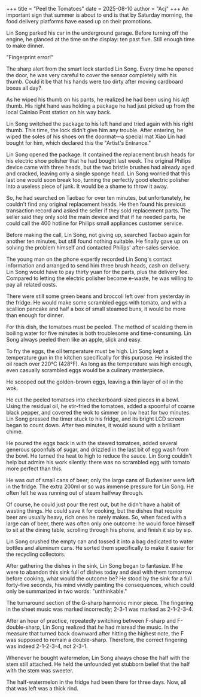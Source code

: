 +++
title = "Peel the Tomatoes"
date = 2025-08-10
author = "Acj"
+++
An important sign that summer is about to end is that by Saturday morning, the food delivery platforms have eased up on their promotions.

Lin Song parked his car in the underground garage. Before turning off the engine, he glanced at the time on the display: ten past five. Still enough time to make dinner.

"Fingerprint error!"

The sharp alert from the smart lock startled Lin Song. Every time he opened the door, he was very careful to cover the sensor completely with his thumb. Could it be that his hands were too dirty after moving cardboard boxes all day?

As he wiped his thumb on his pants, he realized he had been using his *left* thumb. His right hand was holding a package he had just picked up from the local Cainiao Post station on his way back.

Lin Song switched the package to his left hand and tried again with his right thumb. This time, the lock didn't give him any trouble. After entering, he wiped the soles of his shoes on the doormat—a special mat Xiao Lin had bought for him, which declared this the "Artist's Entrance."

Lin Song opened the package. It contained the replacement brush heads for his electric shoe polisher that he had bought last week. The original Philips device came with three heads, but the two bristle brushes had already aged and cracked, leaving only a single sponge head. Lin Song worried that this last one would soon break too, turning the perfectly good electric polisher into a useless piece of junk. It would be a shame to throw it away.

So, he had searched on Taobao for over ten minutes, but unfortunately, he couldn't find any original replacement heads. He then found his previous transaction record and asked the seller if they sold replacement parts. The seller said they only sold the main device and that if he needed parts, he could call the 400 hotline for Philips small appliances customer service.

Before making the call, Lin Song, not giving up, searched Taobao again for another ten minutes, but still found nothing suitable. He finally gave up on solving the problem himself and contacted Philips' after-sales service.

The young man on the phone expertly recorded Lin Song's contact information and arranged to send him three brush heads, cash on delivery. Lin Song would have to pay thirty yuan for the parts, plus the delivery fee. Compared to letting the electric polisher become e-waste, he was willing to pay all related costs.

There were still some green beans and broccoli left over from yesterday in the fridge. He would make some scrambled eggs with tomato, and with a scallion pancake and half a box of small steamed buns, it would be more than enough for dinner.

For this dish, the tomatoes must be peeled. The method of scalding them in boiling water for five minutes is both troublesome and time-consuming. Lin Song always peeled them like an apple, slick and easy.

To fry the eggs, the oil temperature must be high. Lin Song kept a temperature gun in the kitchen specifically for this purpose. He insisted the oil reach over 220°C (428°F). As long as the temperature was high enough, even casually scrambled eggs would be a culinary masterpiece.

He scooped out the golden-brown eggs, leaving a thin layer of oil in the wok.

He cut the peeled tomatoes into checkerboard-sized pieces in a bowl. Using the residual oil, he stir-fried the tomatoes, added a spoonful of coarse black pepper, and covered the wok to simmer on low heat for two minutes. Lin Song pressed the timer stuck to his fridge, and its bright LCD screen began to count down. After two minutes, it would sound with a brilliant chime.

He poured the eggs back in with the stewed tomatoes, added several generous spoonfuls of sugar, and drizzled in the last bit of egg wash from the bowl. He turned the heat to high to reduce the sauce. Lin Song couldn't help but admire his work silently: there was no scrambled egg with tomato more perfect than this.

He was out of small cans of beer; only the large cans of Budweiser were left in the fridge. The extra 200ml or so was immense pressure for Lin Song. He often felt he was running out of steam halfway through.

Of course, he could just pour the rest out, but he didn't have a habit of wasting things. He could save it for cooking, but the dishes that require beer are usually heavy, rich ones he rarely makes. So, when faced with a large can of beer, there was often only one outcome: he would force himself to sit at the dining table, scrolling through his phone, and finish it sip by sip.

Lin Song crushed the empty can and tossed it into a bag dedicated to water bottles and aluminum cans. He sorted them specifically to make it easier for the recycling collectors.

After gathering the dishes in the sink, Lin Song began to fantasize. If he were to abandon this sink full of dishes today and deal with them tomorrow before cooking, what would the outcome be? He stood by the sink for a full forty-five seconds, his mind vividly painting the consequences, which could only be summarized in two words: "unthinkable."

The turnaround section of the G-sharp harmonic minor piece. The fingering in the sheet music was marked incorrectly; 2-3-1 was marked as 2-1-2-3-4.

After an hour of practice, repeatedly switching between F-sharp and F-double-sharp, Lin Song realized that *he* had misread the music. In the measure that turned back downward after hitting the highest note, the F was supposed to remain a double-sharp. Therefore, the correct fingering was indeed 2-1-2-3-4, not 2-3-1.

Whenever he bought watermelon, Lin Song always chose the half with the stem still attached. He held the unfounded yet stubborn belief that the half with the stem was sweeter.

The half-watermelon in the fridge had been there for three days. Now, all that was left was a thick rind.
